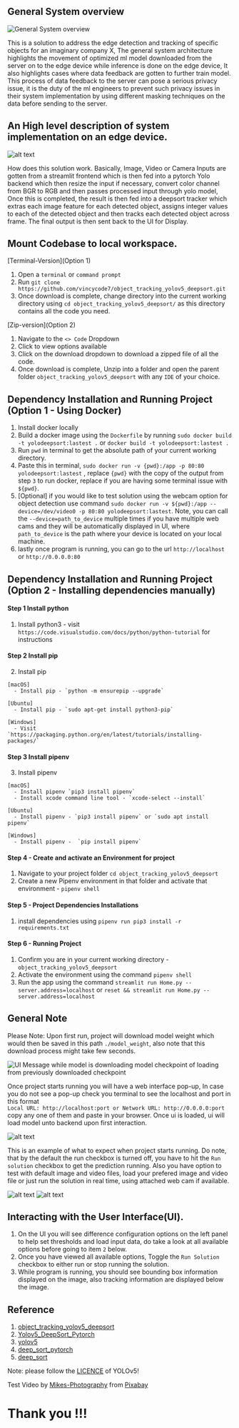 ## General System overview

![General System overview](./static_files/General%20System%20Architecture.png)

This is a solution to address the edge detection and tracking of specific objects for an imaginary company X, The general system architecture highlights the movement of optimized ml model downloaded from the server on to the edge device while inference is done on the edge device, It also highlights cases where data feedback are gotten to further train model. This process of data feedback to the server can pose a serious privacy issue, it is the duty of the ml engineers to prevent such privacy issues in their system implementation by using different masking techniques on the data before sending to the server.

## An High level description of system implementation on an edge device.

![alt text](./static_files/Edge%20Device%20Architecture.png)

How does this solution work. Basically, Image, Video or Camera Inputs are gotten from a streamlit frontend which is then fed into a pytorch Yolo backend which then resize the input if necessary, convert color channel from BGR to RGB and then passes processed input through yolo model, Once this is completed, the result is then fed into a deepsort tracker which extras each image feature for each detected object, assigns integer values to each of the detected object and then tracks each detected object across frame. The final output is then sent back to the UI for Display.

## Mount Codebase to local workspace.

[Terminal-Version](Option 1)
   1. Open a `terminal` or `command prompt` 
   2. Run `git clone https://github.com/vincycode7/object_tracking_yolov5_deepsort.git`
   3. Once download is complete, change directory into the current working directory using `cd object_tracking_yolov5_deepsort/` as this directory contains all the code you need.

[Zip-version](Option 2)
   1. Navigate to the `<> Code` Dropdown
   2. Click to view options available
   3. Click on the download dropdown to download a zipped file of all the code.
   4. Once download is complete, Unzip into a folder and open the parent folder `object_tracking_yolov5_deepsort` with any `IDE` of your choice.


## Dependency Installation and Running Project (Option 1 - Using Docker)
  1. Install docker locally
  2. Build a docker image using the `Dockerfile` by running `sudo docker build -t yolodeepsort:lastest .` or `docker build -t yolodeepsort:lastest .`
  3. Run `pwd` in terminal to get the absolute path of your current working directory.
  4. Paste this in terminal, `sudo docker run -v {pwd}:/app -p 80:80 yolodeepsort:lastest` , replace `{pwd}` with the copy of the output from step `3` to run docker, replace if you are having some terminal issue with `${pwd}`. 
  5. [Optional] if you would like to test solution using the webcam option for object detection use command `sudo docker run -v ${pwd}:/app --device=/dev/video0 -p 80:80 yolodeepsort:lastest`. Note, you can call the `--device=path_to_device` multiple times if you have multiple web cams and they will be automatically displayed in UI, where `path_to_device` is the path where your device is located on your local machine.
  6. lastly once program is running, you can go to the url `http://localhost` or `http://0.0.0.0:80`

## Dependency Installation and Running Project (Option 2 - Installing dependencies manually)

#### Step 1 Install python

  1. Install python3
    - visit `https://code.visualstudio.com/docs/python/python-tutorial` for instructions

#### Step 2 Install pip

  2. Install pip
    
    [macOS]
      - Install pip - `python -m ensurepip --upgrade`
    
    [Ubuntu]
      - Install pip - `sudo apt-get install python3-pip`
    
    [Windows]
      - Visit `https://packaging.python.org/en/latest/tutorials/installing-packages/`

#### Step 3 Install pipenv

  3. Install pipenv
    
    [macOS]
      - Install pipenv `pip3 install pipenv`
      - Install xcode command line tool - `xcode-select --install`

    [Ubuntu]
      - Install pipenv - `pip3 install pipenv` or `sudo apt install pipenv`

    [Windows]
      - Install pipenv -  `pip install pipenv`

#### Step 4 - Create and activate an Environment for project

  1. Navigate to your project folder `cd object_tracking_yolov5_deepsort`
  2. Create a new Pipenv environment in that folder and activate that environment - `pipenv shell`

#### Step 5 - Project Dependencies Installations
  1. install dependencies using  `pipenv run pip3 install -r requirements.txt`

#### Step 6 - Running Project
  1. Confirm you are in your current working directory - `object_tracking_yolov5_deepsort`
  2. Activate the environment using the command  `pipenv shell`
  3. Run the app using the command `streamlit run Home.py --server.address=localhost` or `reset && streamlit run Home.py --server.address=localhost`


## General Note

Please Note: Upon first run, project will download model weight which would then be saved in this path `./model_weight`, also note that this download process might take few seconds.

![UI Message while model is downloading model checkpoint of loading from previously downloaded checkpoint](./static_files/Screenshot%20from%202022-12-05%2012-23-30.png)

Once project starts running you will have a web interface pop-up, In case you do not see a pop-up check you terminal to see the  localhost and port in this format    
`Local URL: http://localhost:port or Network URL: http://0.0.0.0:port` copy any one of them and paste in your browser. Once ui is loaded, ui will load model unto backend upon first interaction.

![alt text](./static_files/Screenshot%20from%202022-12-05%2012-22-40.png)

This is an example of what to expect when project starts running. Do note, that by the default the run checkbox is turned off, you have to hit the `Run solution` checkbox to get the prediction running. Also you have option to test with default image and video  files, load your prefered image and video file or just run the solution in real time, using attached web cam if available.

![alt text](./static_files/Screenshot%20from%202022-12-03%2001-56-27.png)       ![alt text](./static_files/Screenshot%20from%202022-12-03%2002-02-04.png)


## Interacting with the User Interface(UI).
  1. On the UI you will see difference configuration options on the left panel to help set thresholds and load input data, do take a look at all available options before going to item `2` below.
  2. Once you have viewed all available options, Toggle the `Run Solution` checkbox to either run or stop running the solution.
  3. While program is running, you should see bounding box information displayed on the image, also tracking information are displayed below the image.

## Reference
1) [object_tracking_yolov5_deepsort](https://github.com/vincycode7/object_tracking_yolov5_deepsort)
2) [Yolov5_DeepSort_Pytorch](https://github.com/mikel-brostrom/Yolov5_DeepSort_Pytorch)   
3) [yolov5](https://github.com/ultralytics/yolov5)  
4) [deep_sort_pytorch](https://github.com/ZQPei/deep_sort_pytorch)       
5) [deep_sort](https://github.com/nwojke/deep_sort)   

Note: please follow the [LICENCE](https://github.com/ultralytics/yolov5/blob/master/LICENSE) of YOLOv5! 

Test Video by <a href="https://pixabay.com/users/mikes-photography-1860391/?utm_source=link-attribution&amp;utm_medium=referral&amp;utm_campaign=video&amp;utm_content=2165">Mikes-Photography</a> from <a href="https://pixabay.com//?utm_source=link-attribution&amp;utm_medium=referral&amp;utm_campaign=video&amp;utm_content=2165">Pixabay</a>

# Thank you !!!
